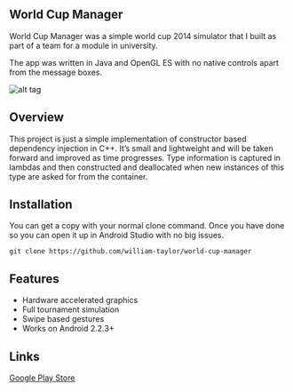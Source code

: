 ## World Cup Manager

World Cup Manager was a simple world cup 2014 simulator that I built as part of a team for a module in university.

The app was written in Java and OpenGL ES with no native controls apart from the message boxes.

![alt tag](http://www.williamsamtaylor.co.uk/github-images/world-cup-manager.gif)

## Overview

This project is just a simple implementation of constructor based dependency injection in C++. It’s small and lightweight and will be taken forward and improved as time progresses. Type information is captured in lambdas and then constructed and deallocated when new instances of this type are asked for from the container.

## Installation

You can get a copy with your normal clone command. Once you have done so you can open it up in Android Studio with no big issues.

``` git clone https://github.com/william-taylor/world-cup-manager ```

## Features
- Hardware accelerated graphics
- Full tournament simulation
- Swipe based gestures
- Works on Android 2.2.3+

## Links
[Google Play Store](https://play.google.com/store/apps/details?id=framework.core)
